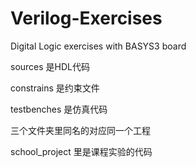 # Verilog-Exercises
 Digital Logic exercises with BASYS3 board

sources 是HDL代码

constrains 是约束文件

testbenches 是仿真代码

三个文件夹里同名的对应同一个工程

school_project 里是课程实验的代码

